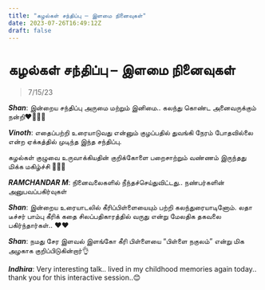 ```yaml
---
title: "கழல்கள் சந்திப்பு – இளமை நினைவுகள்"
date: 2023-07-26T16:49:12Z
draft: false
---
```


# கழல்கள் சந்திப்பு – இளமை நினைவுகள்
> 7/15/23

***Shan***: இன்றைய சந்திப்பு அருமை மற்றும் இனிமை.. கலந்து கொண்ட அனைவருக்கும் நன்றி♥️🙏🙏🙏

***Vinoth***: எதைப்பற்றி உரையாடுவது என்னும் குழப்பதில் துவங்கி நேரம் போதவில்லை என்ற ஏக்கத்தில் முடிந்த இந்த சந்திப்பு.

கழல்கள் குழுவை உருவாக்கியதின் குறிக்கோளை பறைசாற்றும் வண்ணம் இருந்தது மிக்க மகிழ்ச்சி 🙏🙏🙏

***RAMCHANDAR M***: நினைவலைகளில் நீந்தச்செய்துவிட்டது.. நண்பர்களின் அனுபவப்பகிர்வுகள் 

***Shan***: இன்றைய உரையாடலில் கீரிப்பிள்ளையையும் பற்றி கலந்துரையாடினோம்.  லதா டீச்சர் பாம்பு கீரிக் கதை சிலப்பதிகாரத்தில் வருது என்று மேலதிக தகவலை பகிர்ந்தார்கள்.. ♥️♥️

***Shan***: நமது சேர இளவல்  இளங்கோ கீரி பிள்ளையை “பிள்ளை நகுலம்”  என்று மிக அழகாக குறிப்பிடுகின்றார்👌

***Indhira***: Very interesting talk.. lived in my childhood memories again today.. thank you for this interactive session..😊
